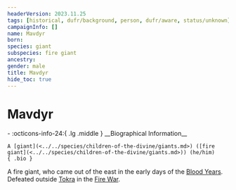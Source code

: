 ```yaml
---
headerVersion: 2023.11.25
tags: [historical, dufr/background, person, dufr/aware, status/unknown]
campaignInfo: []
name: Mavdyr
born:
species: giant
subspecies: fire giant
ancestry:
gender: male
title: Mavdyr
hide_toc: true
---
```


# Mavdyr
<div class="grid cards ext-narrow-margin ext-one-column" markdown>
- :octicons-info-24:{ .lg .middle } __Biographical Information__

    A [giant](<../../species/children-of-the-divine/giants.md>) ([fire giant](<../../species/children-of-the-divine/giants.md>)) (he/him)  
    { .bio }

</div>


A fire giant, who came out of the east in the early days of the [Blood Years](<../../events/1500s/blood-years.md>). Defeated outside [Tokra](<../../gazetteer/greater-dunmar/realms/dunmar/central-dunmar/tokra/tokra.md>) in the [Fire War](<../../events/1500s/fire-war.md>). 